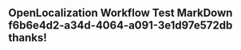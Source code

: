 <properties
ms.topic="hero-topic"
ms.test1="hero-topic"
ms.test2="test"/>

## OpenLocalization Workflow Test MarkDown f6b6e4d2-a34d-4064-a091-3e1d97e572db thanks!
